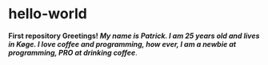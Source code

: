 # hello-world
**First repository
Greetings!
*My name is Patrick. I am 25 years old and lives in Køge.
I love coffee and programming, how ever, I am a newbie at programming, PRO at drinking coffee***.


